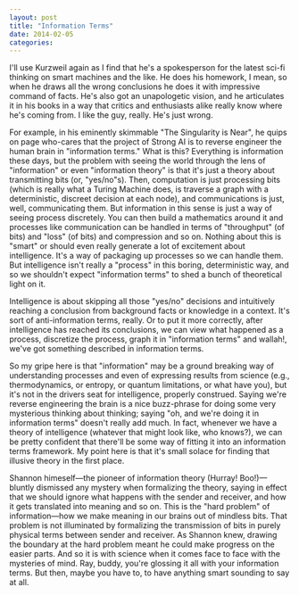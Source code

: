 ```yaml
---
layout: post
title: "Information Terms"
date: 2014-02-05
categories: 
---
```


I'll use Kurzweil again as I find that he's a spokesperson for the latest sci-fi
thinking on smart machines and the like. He does his homework, I mean, so when
he draws all the wrong conclusions he does it with impressive command of facts. 
He's also got an unapologetic vision, and he articulates it in his books in a
way that critics and enthusiasts alike really know where he's coming from. I
like the guy, really. He's just wrong.

For example, in his eminently skimmable "The Singularity is Near", he quips on
page who-cares that the project of Strong AI is to reverse engineer the human
brain in "information terms." What is this? Everything is information these
days, but the problem with seeing the world through the lens of "information" or
even "information theory" is that it's just a theory about transmitting bits
(or, "yes/no"s). Then, computation is just processing bits (which is really
what a Turing Machine does, is traverse a graph with a deterministic, discreet
decision at each node), and communications is just, well, communicating them. 
But information in this sense is just a way of seeing process discretely. You
can then build a mathematics around it and processes like communication can be
handled in terms of "throughput" (of bits) and "loss" (of bits) and compression
and so on. Nothing about this is "smart" or should even really generate a lot
of excitement about intelligence. It's a way of packaging up processes so we
can handle them. But intelligence isn't really a "process" in this boring,
deterministic way, and so we shouldn't expect "information terms" to shed a
bunch of theoretical light on it.

Intelligence is about skipping all those "yes/no" decisions and intuitively
reaching a conclusion from background facts or knowledge in a context. It's
sort of anti-information terms, really. Or to put it more correctly, after
intelligence has reached its conclusions, we can view what happened as a
process, discretize the process, graph it in "information terms" and wallah!,
we've got something described in information terms.

So my gripe here is that "information" may be a ground breaking way of
understanding processes and even of expressing results from science (e.g.,
thermodynamics, or entropy, or quantum limitations, or what have you), but it's
not in the drivers seat for intelligence, properly construed. Saying we're
reverse engineering the brain is a nice buzz-phrase for doing some very
mysterious thinking about thinking; saying "oh, and we're doing it in
information terms" doesn't really add much. In fact, whenever we have a theory
of intelligence (whatever that might look like, who knows?), we can be pretty
confident that there'll be some way of fitting it into an information terms
framework. My point here is that it's small solace for finding that illusive
theory in the first place.

Shannon himeself&mdash;the pioneer of information theory (Hurray! 
Boo!)&mdash;bluntly dismissed any mystery when formalizing the theory, saying in
effect that we should ignore what happens with the sender and receiver, and how
it gets translated into meaning and so on. This is the "hard problem" of
information&mdash;how we make meaning in our brains out of mindless bits. That
problem is not illuminated by formalizing the transmission of bits in purely
physical terms between sender and receiver. As Shannon knew, drawing the
boundary at the hard problem meant he could make progress on the easier parts. 
And so it is with science when it comes face to face with the mysteries of mind.
 Ray, buddy, you're glossing it all with your information terms. But then,
maybe you have to, to have anything smart sounding to say at all.